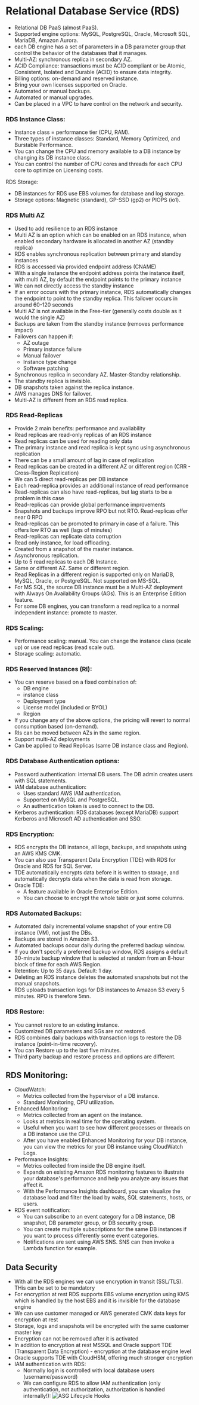 
# Relational Database Service (RDS)
- Relational DB PaaS (almost PaaS).
- Supported engine options: MySQL, PostgreSQL, Oracle, Microsoft SQL, MariaDB, Amazon Aurora.
- each DB engine has a set of parameters in a DB parameter group that control the behavior of the databases that it manages. 
- Multi-AZ: synchronous replica in secondary AZ.
- ACID Compliance: transactions must be ACID compliant or be Atomic, Consistent, Isolated and Durable (ACID) to ensure data integrity.
- Billing options: on-demand and reserved instance.
- Bring your own licenses supported on Oracle.
- Automated or manual backups.
- Automated or manual upgrades.
- Can be placed in a VPC to have control on the network and security.

### RDS Instance Class:
- Instance class = performance tier (CPU, RAM).
- Three types of instance classes: Standard, Memory Optimized, and Burstable Performance. 
- You can change the CPU and memory available to a DB instance by changing its DB instance class. 
- You can control the number of CPU cores and threads for each CPU core to optimize on Licensing costs.

RDS Storage:
- DB instances for RDS use EBS volumes for database and log storage.
- Storage options: Magnetic (standard), GP-SSD (gp2) or PIOPS (io1).

### RDS Multi AZ

- Used to add resilience to an RDS instance
- Multi AZ is an option which can be enabled on an RDS instance, when enabled secondary hardware is allocated in another AZ (standby replica)
- RDS enables synchronous replication between primary and standby instances
- RDS is accessed via provided endpoint address (CNAME)
- With a single instance the endpoint address points the instance itself, with multi AZ, by default the endpoint points to the primary instance
- We can not directly access the standby instance
- If an error occurs with the primary instance, RDS automatically changes the endpoint to point to the standby replica. This failover occurs in around 60-120 seconds
- Multi AZ is not available in the Free-tier (generally costs double as it would the single AZ)
- Backups are taken from the standby instance (removes performance impact)
- Failovers can happen if:
    - AZ outage
    - Primary instance failure
    - Manual failover
    - Instance type change
    - Software patching
- Synchronous replica in secondary AZ. Master-Standby relationship.
- The standby replica is invisible.
- DB snapshots taken against the replica instance.
- AWS manages DNS for failover.
- Multi-AZ is different from an RDS read replica.

### RDS Read-Replicas

- Provide 2 main benefits: performance and availability
- Read replicas are read-only replicas of an RDS instance
- Read replicas can be used for reading only data
- The primary instance and read replica is kept sync using asynchronous replication
- There can be a small amount of lag in case of replication
- Read replicas can be created in a different AZ or different region (CRR - Cross-Region Replication)
- We can 5 direct read-replicas per DB instance
- Each read-replica provides an additional instance of read performance
- Read-replicas can also have read-replicas, but lag starts to be a problem in this case
- Read-replicas can provide global performance improvements
- Snapshots and backups improve RPO but not RTO. Read-replicas offer near 0 RPO
- Read-replicas can be promoted to primary in case of a failure. This offers low RTO as well (lags of minutes)
- Read-replicas can replicate data corruption
- Read only instance, for load offloading.
- Created from a snapshot of the master instance.
- Asynchronous replication.
- Up to 5 read replicas to each DB Instance.
- Same or different AZ. Same or different region.
- Read Replicas in a different region is supported only on MariaDB, MySQL, Oracle, or PostgreSQL. Not supported on MS-SQL.
- For MS SQL, the source DB instance must be a Multi-AZ deployment with Always On Availability Groups (AGs). This is an Enterprise Edition feature.
- For some DB engines, you can transform a read replica to a normal independent instance: promote to master.

### RDS Scaling:
- Performance scaling: manual. You can change the instance class (scale up) or use read replicas (read scale out).
- Storage scaling: automatic.

### RDS Reserved Instances (RI):
- You can reserve based on a fixed combination of:
	- DB engine
	- instance class
	- Deployment type
	- License model (included or BYOL)
	- Region
- If you change any of the above options, the pricing will revert to normal consumption based (on-demand).
- RIs can be moved between AZs in the same region.
- Support multi-AZ deployments
- Can be applied to Read Replicas (same DB instance class and Region).

### RDS Database Authentication options:
- Password authentication: internal DB users. The DB admin creates users with SQL statements.
- IAM database authentication: 
	- Uses standard AWS IAM authentication. 
	- Supported on MySQL and PostgreSQL. 
	- An authentication token is used to connect to the DB. 
- Kerberos authentication: RDS databases (except MariaDB) support Kerberos and Microsoft AD authentication and SSO.

### RDS Encryption:
- RDS encrypts the DB instance, all logs, backups, and snapshots using an AWS KMS CMK.
- You can also use Transparent Data Encryption (TDE) with RDS for Oracle and RDS for SQL Server.
- TDE automatically encrypts data before it is written to storage, and automatically decrypts data when the data is read from storage. 
- Oracle TDE:
	- A feature available in Oracle Enterprise Edition.
	- You can choose to encrypt the whole table or just some columns.

### RDS Automated Backups:
- Automated daily incremental volume snapshot of your entire DB instance (VM), not just the DBs. 
- Backups are stored in Amazon S3. 
- Automated backups occur daily during the preferred backup window. 
- If you don't specify a preferred backup window, RDS assigns a default 30-minute backup window that is selected at random from an 8-hour block of time for each AWS Region. 
- Retention: Up to 35 days. Default: 1 day. 
- Deleting an RDS instance deletes the automated snapshots but not the manual snapshots.
- RDS uploads transaction logs for DB instances to Amazon S3 every 5 minutes. RPO is therefore 5mn.

### RDS Restore:
- You cannot restore to an existing instance.
- Customized DB parameters and SGs are not restored.
- RDS combines daily backups with transaction logs to restore the DB instance (point-in-time recovery).
- You can Restore up to the last five minutes.
- Third party backup and restore process and options are different.

## RDS Monitoring:
- CloudWatch:
	- Metrics collected from the hypervisor of a DB instance.
	- Standard Monitoring, CPU utilization.
- Enhanced Monitoring:
	- Metrics collected from an agent on the instance. 
	- Looks at metrics in real time for the operating system.
	- Useful when you want to see how different processes or threads on a DB instance use the CPU. 
	- After you have enabled Enhanced Monitoring for your DB instance, you can view the metrics for your DB instance using CloudWatch Logs.
- Performance Insights:
	- Metrics collected from inside the DB engine itself.
	- Expands on existing Amazon RDS monitoring features to illustrate your database's performance and help you analyze any issues that affect it. 
	- With the Performance Insights dashboard, you can visualize the database load and filter the load by waits, SQL statements, hosts, or users. 
- RDS event notification:
	- You can subscribe to an event category for a DB instance, DB snapshot, DB parameter group, or DB security group.
	- You can create multiple subscriptions for the same DB instances if you want to process differently some event categories.
	- Notifications are sent using AWS SNS. SNS can then invoke a Lambda function for example.

## Data Security

- With all the RDS engines we can use encryption in transit (SSL/TLS). THis can be set to be mandatory
- For encryption at rest RDS supports EBS volume encryption using KMS which is handled by the host EBS and it is invisible for the database engine
- We can use customer managed or AWS generated CMK data keys for encryption at rest
- Storage, logs and snapshots will be encrypted with the same customer master key
- Encryption can not be removed after it is activated
- In addition to encryption at rest MSSQL and Oracle support TDE (Transparent Data Encryption) - encryption at the database engine level
- Oracle supports TDE with CloudHSM, offering much stronger encryption
- IAM authentication with RDS:
    - Normally login is controlled with local database users (username/password)
    - We can configure RDS to allow IAM authentication (only authentication, not authorization, authorization is handled internally!):
    ![ASG Lifecycle Hooks](images/RDSIAMAuthentication.png)

